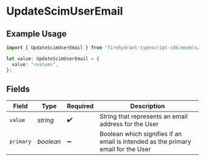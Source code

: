 # UpdateScimUserEmail

## Example Usage

```typescript
import { UpdateScimUserEmail } from "firehydrant-typescript-sdk/models/components";

let value: UpdateScimUserEmail = {
  value: "<value>",
};
```

## Fields

| Field                                                                             | Type                                                                              | Required                                                                          | Description                                                                       |
| --------------------------------------------------------------------------------- | --------------------------------------------------------------------------------- | --------------------------------------------------------------------------------- | --------------------------------------------------------------------------------- |
| `value`                                                                           | *string*                                                                          | :heavy_check_mark:                                                                | String that represents an email address for the User                              |
| `primary`                                                                         | *boolean*                                                                         | :heavy_minus_sign:                                                                | Boolean which signifies if an email is intended as the primary email for the User |